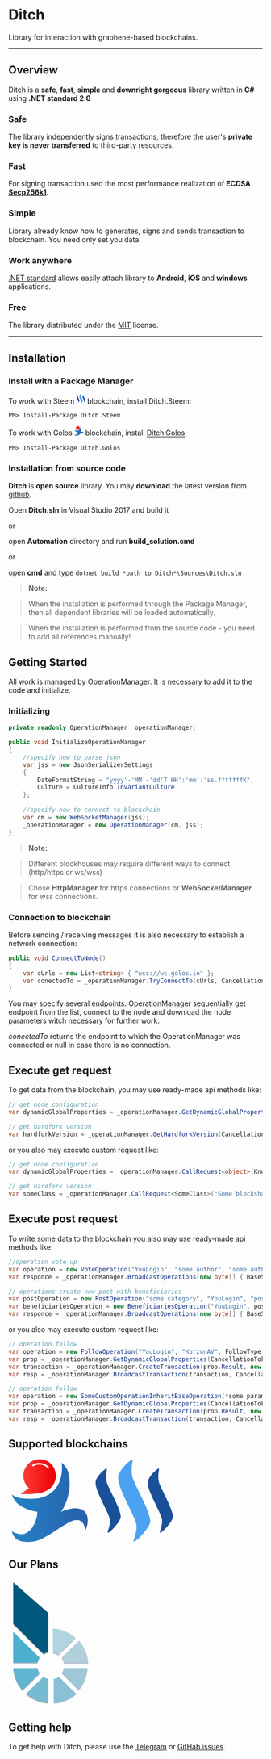 # Ditch

Library for interaction with graphene-based blockchains.

***

## Overview

Ditch is a **safe**, **fast**, **simple** and **downright gorgeous** library written in **C#** using **.NET standard 2.0**

### Safe

The library independently signs transactions, therefore the user's **private key is never transferred** to third-party resources.

### Fast

For signing transaction used the most performance realization of **ECDSA [Secp256k1](https://github.com/Chainers/Cryptography.ECDSA).**

### Simple

Library already know how to generates, signs and sends transaction to blockchain. You need only set you data.

### Work anywhere

[.NET standard](https://docs.microsoft.com/en-us/dotnet/standard/net-standard#net-implementation-support) allows easily attach library to **Android**, **iOS** and **windows** applications.

### Free

The library distributed under the [MIT](https://github.com/Chainers/Ditch/blob/master/LICENSE) license.

***

## Installation

### Install with a Package Manager

To work with Steem <span class="Icon steempower" style="display: inline-block; width: 1.12rem; height: 1.12rem;"><svg viewBox="0 0 28 29" version="1.1" xmlns="http://www.w3.org/2000/svg" xmlns:xlink="http://www.w3.org/1999/xlink"><title>steem</title><g id="Page-1" stroke="none" stroke-width="1" fill="none" fill-rule="evenodd"><g id="steem" fill-rule="nonzero"><path d="M4.22924444,3.23195745 C3.94488889,3.09004255 0.337866667,6.07148936 0.337866667,8.265 C0.332888889,11.2631064 4.54533333,18.0552766 5.25466667,20.6825532 C5.86506667,22.9359149 4.21928889,25.6403191 4.67164444,25.7631064 C5.0848,26.0284255 9.01475556,22.0486383 9.16782222,20.3518298 C9.36506667,17.6498936 4.57893333,9.77114894 4.19751111,7.73682979 C3.75511111,5.36253191 4.54782222,3.28502128 4.22924444,3.23195745 L4.22924444,3.23195745 L4.22924444,3.23195745 Z" id="Fill-1" fill="#1A5099"></path><path d="M13.2321778,0.130191489 C12.8700444,-0.0505957447 8.26871111,3.74778723 8.26871111,6.54844681 C8.26373333,10.3715106 13.6353778,19.0338723 14.5394667,22.3812128 C15.3172444,25.2546809 13.2197333,28.7038298 13.7934222,28.8580851 C14.3235556,29.1949787 19.3324444,24.1242979 19.5296889,21.9573191 C19.7823111,18.5131064 13.6764444,8.46738298 13.1904889,5.86910638 C12.6267556,2.84878723 13.6353778,0.197446809 13.2321778,0.130191489 L13.2321778,0.130191489 L13.2321778,0.130191489 Z" id="Fill-2" fill="#4BA2F2"></path><path d="M22.5238222,3.23195745 C22.2419556,3.09004255 18.6324444,6.07148936 18.6324444,8.265 C18.6280889,11.2631064 22.8399111,18.0552766 23.5498667,20.6825532 C24.1596444,22.9359149 22.5144889,25.6403191 22.9662222,25.7631064 C23.3818667,26.0284255 27.3124444,22.0486383 27.4630222,20.3518298 C27.6596444,17.6498936 22.8741333,9.77114894 22.4920889,7.73682979 C22.0503111,5.36253191 22.8424,3.28502128 22.5238222,3.23195745 L22.5238222,3.23195745 Z" id="Fill-3" fill="#1A5099"></path></g></g></svg></span> blockchain, install [Ditch.Steem](https://www.nuget.org/packages/Ditch.Steem):

`PM> Install-Package Ditch.Steem`

To work with Golos <span class="Icon golos" style="display: inline-block; width: 1.12rem; height: 1.12rem;"><svg version="1.1" id="Layer_1" xmlns="http://www.w3.org/2000/svg" xmlns:xlink="http://www.w3.org/1999/xlink" x="0px" y="0px" viewBox="0 0 158 171.8" style="enable-background:new 0 0 158 171.8;" xml:space="preserve"><title>golos</title><style type="text/css"> .st0{fill:url(#XMLID_33_);} .st1{fill:url(#XMLID_34_);} .st2{fill:#FFFFFF;} </style><g id="XMLID_16_"><linearGradient id="XMLID_33_" gradientUnits="userSpaceOnUse" x1="17.9143" y1="36.2467" x2="91.7842" y2="36.2467"><stop offset="0" style="stop-color:#FF3F3F"></stop><stop offset="1" style="stop-color:#EB0000"></stop></linearGradient><path id="XMLID_3_" class="st0" d="M70.8,66L70.8,66c12.3-5.1,20.9-17.4,20.9-31.7C91.8,15.4,76.6,0,58,0 C39.3,0,24.1,15.4,24.1,34.3c0,10.3,4.5,19.5,11.6,25.8L17.9,72C17.9,72,53.6,75.1,70.8,66z"></path><linearGradient id="XMLID_34_" gradientUnits="userSpaceOnUse" x1="2.400511e-06" y1="89.2769" x2="157.8291" y2="89.2769"><stop offset="0" style="stop-color:#2482C5"></stop><stop offset="1" style="stop-color:#285FAC"></stop></linearGradient><path id="XMLID_11_" class="st1" d="M143.1,103.5c-17-6.1-40.7,5.7-40.7,5.7s18.3-24.5,17.9-60.7C120.1,22,110.7,13.4,103.5,7 c0.6,3.6,0.9,7.3,0.9,11c0,38.4-23.8,64.2-62.1,64.2c-15.9,0-30.5-0.1-42.2-9c0.2,0.6,1.9,7.9,8.7,15.5c3,3.4,7.1,6.8,12.4,9.7 c17.2,9.3,30.4,10.4,31.7,10.5c0.1,0.1,0.1,0.3,0.2,0.4c0,19.1-13.4,46.4-32.4,46.4c-2.9,0-5.7-0.4-8.4-1c-7.4-1.5-12-5.3-12-5.3 s2.6,19.9,24,21.9c23.5,2.2,34.3-2.9,57.6-17.1c24.9-15.2,43.8-31.3,58.3-27.3c11,3,12.8,20.5,12.8,20.5s3.3-6.9,4.3-13 C158.3,128,160.1,109.6,143.1,103.5z"></path></g><g id="XMLID_14_"><path id="XMLID_12_" class="st2" d="M57.2,11.1c7.1,0,13.5,3.2,17.8,8.2l2.7-2.3c-5-5.7-12.4-9.4-20.5-9.4c-5.7,0-11,1.8-15.4,4.8 l2,2.9C47.6,12.7,52.2,11.1,57.2,11.1z"></path></g></svg></span> blockchain, install [Ditch.Golos](https://www.nuget.org/packages/Ditch.Golos):

`PM> Install-Package Ditch.Golos`

### Installation from source code

**Ditch** is **open source** library. You may **download** the latest version from [github](https://github.com/Chainers/Ditch).

Open **Ditch.sln** in Visual Studio 2017 and build&nbsp;it

or 

open **Automation** directory and run **build_solution.cmd**

or

open **cmd** and type `dotnet build *path to Ditch*\Sources\Ditch.sln`
	
> **Note:**

> When the installation is performed through the Package Manager, then all dependent libraries will be loaded automatically. 

> When the installation is performed from the source code - you need to add all references manually!


## Getting Started

All work is managed by OperationManager. It is necessary to add it to the code and initialize.

### Initializing

``` C#
private readonly OperationManager _operationManager;

public void InitializeOperationManager
{
    //specify how to parse json
    var jss = new JsonSerializerSettings
    {
        DateFormatString = "yyyy'-'MM'-'dd'T'HH':'mm':'ss.fffffffK",
        Culture = CultureInfo.InvariantCulture
    };
	
	//specify how to connect to blockchain
    var cm = new WebSocketManager(jss);
    _operationManager = new OperationManager(cm, jss);
}	
```

> **Note:**

> Different blockhouses may require different ways to connect (http/https or ws/wss)

> Chose **HttpManager** for https connections or **WebSocketManager** for wss connections.


### Connection to blockchain

Before sending / receiving messages it is also necessary to establish a network connection:

``` C#
public void ConnectToNode()
{
    var cUrls = new List<string> { "wss://ws.golos.io" };
    var conectedTo = _operationManager.TryConnectTo(cUrls, CancellationToken.None);
}
```

You may specify several endpoints. OperationManager sequentially get endpoint from the list, connect to the node and download the node parameters witch necessary for further work.

*conectedTo* returns the endpoint to which the OperationManager was connected or null in case there is no connection.

## Execute get request

To get data from the blockchain, you may use ready-made api methods like:

``` C#
// get node configuration
var dynamicGlobalProperties = _operationManager.GetDynamicGlobalProperties(CancellationToken.None);
```

``` C#
// get hardfork version
var hardforkVersion = _operationManager.GetHardforkVersion(CancellationToken.None);
```

or you also may execute custom request like:

``` C#	
// get node configuration
var dynamicGlobalProperties = _operationManager.CallRequest<object>(KnownApiNames.DatabaseApi, "get_dynamic_global_properties", new object[] { }, CancellationToken.None);
```

``` C#
// get hardfork version
var someClass = _operationManager.CallRequest<SomeClass>("Some blockshain api name", "some blockshain api method name", new object[] { *some input parameters* }, CancellationToken.None);
```

## Execute post request

To write some data to the blockchain you also may use ready-made api methods like:

``` C#
//operation vote up
var operation = new VoteOperation("YouLogin", "some author", "some authors post permlink", 10000);
var responce = _operationManager.BroadcastOperations(new byte[] { Base58.TryGetBytes("you private posting key")}, ct, operation);
```

``` C#
// operations create new post with beneficiaries
var postOperation = new PostOperation("some category", "YouLogin", "post title", "post body", "some metadata");
var beneficiariesOperation = new BeneficiariesOperation("YouLogin", postOperation.Permlink, _operationManager.SbdSymbol, new Beneficiary("KorzunAV", 500));
var responce = _operationManager.BroadcastOperations(new byte[] { Base58.TryGetBytes("you private posting key")}, ct, postOperation, beneficiariesOperation);
```

or you also may execute custom request like:

``` C#
// operation follow
var operation = new FollowOperation("YouLogin", "KorzunAV", FollowType.Blog, "YouLogin");
var prop = _operationManager.GetDynamicGlobalProperties(CancellationToken.None);
var transaction = _operationManager.CreateTransaction(prop.Result, new byte[] { Base58.TryGetBytes("you private posting key")}, CancellationToken.None, operation);
var resp = _operationManager.BroadcastTransaction(transaction, CancellationToken.None);
```

``` C#
// operation follow
var operation = new SomeCustomOperationInheritBaseOperation(*some parameters*);
var prop = _operationManager.GetDynamicGlobalProperties(CancellationToken.None);
var transaction = _operationManager.CreateTransaction(prop.Result, new byte[] { Base58.TryGetBytes("you private posting key")}, CancellationToken.None, operation);
var resp = _operationManager.BroadcastTransaction(transaction, CancellationToken.None);
```

## Supported blockchains

<svg width="164px" height="164px" version="1.1" id="Layer_1" xmlns="http://www.w3.org/2000/svg" xmlns:xlink="http://www.w3.org/1999/xlink" x="0px" y="0px" viewBox="0 0 158 171.8" style="enable-background:new 0 0 158 171.8;" xml:space="preserve">
<title>golos</title>
<style type="text/css"> .st0{fill:url(#XMLID_33_);} .st1{fill:url(#XMLID_34_);} .st2{fill:#FFFFFF;} </style><g id="XMLID_16_">
<linearGradient id="XMLID_33_" gradientUnits="userSpaceOnUse" x1="17.9143" y1="36.2467" x2="91.7842" y2="36.2467"><stop offset="0" style="stop-color:#FF3F3F"></stop><stop offset="1" style="stop-color:#EB0000"></stop></linearGradient>
<path id="XMLID_3_" class="st0" d="M70.8,66L70.8,66c12.3-5.1,20.9-17.4,20.9-31.7C91.8,15.4,76.6,0,58,0 C39.3,0,24.1,15.4,24.1,34.3c0,10.3,4.5,19.5,11.6,25.8L17.9,72C17.9,72,53.6,75.1,70.8,66z"></path>
<linearGradient id="XMLID_34_" gradientUnits="userSpaceOnUse" x1="2.400511e-06" y1="89.2769" x2="157.8291" y2="89.2769"><stop offset="0" style="stop-color:#2482C5"></stop><stop offset="1" style="stop-color:#285FAC"></stop></linearGradient>
<path id="XMLID_11_" class="st1" d="M143.1,103.5c-17-6.1-40.7,5.7-40.7,5.7s18.3-24.5,17.9-60.7C120.1,22,110.7,13.4,103.5,7 c0.6,3.6,0.9,7.3,0.9,11c0,38.4-23.8,64.2-62.1,64.2c-15.9,0-30.5-0.1-42.2-9c0.2,0.6,1.9,7.9,8.7,15.5c3,3.4,7.1,6.8,12.4,9.7 c17.2,9.3,30.4,10.4,31.7,10.5c0.1,0.1,0.1,0.3,0.2,0.4c0,19.1-13.4,46.4-32.4,46.4c-2.9,0-5.7-0.4-8.4-1c-7.4-1.5-12-5.3-12-5.3 s2.6,19.9,24,21.9c23.5,2.2,34.3-2.9,57.6-17.1c24.9-15.2,43.8-31.3,58.3-27.3c11,3,12.8,20.5,12.8,20.5s3.3-6.9,4.3-13 C158.3,128,160.1,109.6,143.1,103.5z"></path></g><g id="XMLID_14_"><path id="XMLID_12_" class="st2" d="M57.2,11.1c7.1,0,13.5,3.2,17.8,8.2l2.7-2.3c-5-5.7-12.4-9.4-20.5-9.4c-5.7,0-11,1.8-15.4,4.8 l2,2.9C47.6,12.7,52.2,11.1,57.2,11.1z"></path>
</g>
</svg> <svg width="164px" height="164px" viewBox="0 0 28 29" version="1.1" xmlns="http://www.w3.org/2000/svg" xmlns:xlink="http://www.w3.org/1999/xlink">
 <title>steem</title>
 <desc>Created with Sketch.</desc>
 <defs></defs>
 <g id="Page-1" stroke="none" stroke-width="1" fill="none" fill-rule="evenodd">
 <g id="steem" fill-rule="nonzero">
 <path d="M4.22924444,3.23195745 C3.94488889,3.09004255 0.337866667,6.07148936 0.337866667,8.265 C0.332888889,11.2631064 4.54533333,18.0552766 5.25466667,20.6825532 C5.86506667,22.9359149 4.21928889,25.6403191 4.67164444,25.7631064 C5.0848,26.0284255 9.01475556,22.0486383 9.16782222,20.3518298 C9.36506667,17.6498936 4.57893333,9.77114894 4.19751111,7.73682979 C3.75511111,5.36253191 4.54782222,3.28502128 4.22924444,3.23195745 L4.22924444,3.23195745 L4.22924444,3.23195745 Z" id="Fill-1" fill="#1A5099"></path>
 <path d="M13.2321778,0.130191489 C12.8700444,-0.0505957447 8.26871111,3.74778723 8.26871111,6.54844681 C8.26373333,10.3715106 13.6353778,19.0338723 14.5394667,22.3812128 C15.3172444,25.2546809 13.2197333,28.7038298 13.7934222,28.8580851 C14.3235556,29.1949787 19.3324444,24.1242979 19.5296889,21.9573191 C19.7823111,18.5131064 13.6764444,8.46738298 13.1904889,5.86910638 C12.6267556,2.84878723 13.6353778,0.197446809 13.2321778,0.130191489 L13.2321778,0.130191489 L13.2321778,0.130191489 Z" id="Fill-2" fill="#4BA2F2"></path>
 <path d="M22.5238222,3.23195745 C22.2419556,3.09004255 18.6324444,6.07148936 18.6324444,8.265 C18.6280889,11.2631064 22.8399111,18.0552766 23.5498667,20.6825532 C24.1596444,22.9359149 22.5144889,25.6403191 22.9662222,25.7631064 C23.3818667,26.0284255 27.3124444,22.0486383 27.4630222,20.3518298 C27.6596444,17.6498936 22.8741333,9.77114894 22.4920889,7.73682979 C22.0503111,5.36253191 22.8424,3.28502128 22.5238222,3.23195745 L22.5238222,3.23195745 Z" id="Fill-3" fill="#1A5099"></path>
 </g></g>
</svg>

## Our Plans

<svg width="164px" height="251px" viewBox="0 0 328 502" version="1.1" xmlns="http://www.w3.org/2000/svg" xmlns:xlink="http://www.w3.org/1999/xlink">
    <title>BitShares</title>
    <desc>Created with Sketch.</desc>
    <defs>
        <filter x="-50%" y="-50%" width="200%" height="200%" filterUnits="objectBoundingBox" id="filter-1">
            <feOffset dx="-1" dy="3" in="SourceAlpha" result="shadowOffsetOuter1"></feOffset>
            <feGaussianBlur stdDeviation="0.5" in="shadowOffsetOuter1" result="shadowBlurOuter1"></feGaussianBlur>
            <feColorMatrix values="0 0 0 0 0.253253169   0 0 0 0 0.335172461   0 0 0 0 0.39758716  0 0 0 0.688377491 0" type="matrix" in="shadowBlurOuter1" result="shadowMatrixOuter1"></feColorMatrix>
            <feMerge>
                <feMergeNode in="shadowMatrixOuter1"></feMergeNode>
                <feMergeNode in="SourceGraphic"></feMergeNode>
            </feMerge>
        </filter>
    </defs>
    <g id="Github-avatars" stroke="none" stroke-width="1" fill="none" fill-rule="evenodd">
        <g id="bts-logo-v2">
            <g id="Group" transform="translate(19.000000, 12.000000)">
                <g filter="url(#filter-1)" transform="translate(0.000000, 0.000000)">
                    <path d="M104.448454,298.423579 L7.10542736e-15,196.450628 L7.10542736e-15,318.568585 L95.5321227,318.568585 C97.1698162,311.259335 100.263237,304.306634 104.448454,298.423579 L104.448454,298.423579 Z" id="Shape-13" fill="#4BAFCE"></path>
                    <path d="M96.2313554,339.806491 L-7.10542736e-15,339.806491 C2.19122631,373.22335 15.7037886,403.388839 36.7030407,427.412852 L104.448454,360.398501 C100.613808,354.076393 97.5095708,347.212389 96.2313554,339.806491 L96.2313554,339.806491 Z" id="Shape-14" fill="#62B5D0"></path>
                    <path d="M246.391225,219.558917 C222.519659,198.924361 191.905743,185.53 158.011764,183.176936 L158.011764,278.204497 C165.665243,279.652536 172.407594,282.36761 178.238816,286.711727 L246.391225,219.558917 L246.391225,219.558917 Z" id="Shape-15" fill="#B2D4DF"></path>
                    <path d="M192.827915,358.328438 L259.65946,424.758114 C279.547668,401.427584 292.089781,372.219898 294.598204,339.806491 L200.532356,339.806491 C198.740626,346.752221 196.411376,352.807473 192.827915,358.328438 L192.827915,358.328438 Z" id="Shape-16" fill="#9EC8D7"></path>
                    <path d="M201.410218,318.568585 L297.276369,318.568585 C295.085143,285.151726 281.572581,254.986237 260.573329,230.962224 L192.827915,297.976575 C196.845164,304.298683 199.766799,311.343318 201.410218,318.568585 L201.410218,318.568585 Z" id="Shape-17" fill="#B1D0DA"></path>
                    <path d="M50.8851443,441.470897 C74.7567101,462.105453 105.370627,475.499814 139.264605,477.852878 L139.264605,382.825317 C131.611126,381.377278 124.868776,378.662205 119.037554,374.318088 L50.8851443,441.470897 L50.8851443,441.470897 Z" id="Shape-18" fill="#77BBD2"></path>
                    <path d="M160.689929,382.825317 L160.689929,477.852878 C194.583908,475.680819 225.197825,462.105453 249.069391,441.470897 L181.645884,374.318088 C175.085759,378.662205 168.161183,381.377278 160.689929,382.825317 L160.689929,382.825317 Z" id="Shape-19" fill="#8AC1D5"></path>
                    <path d="M0.36456703,165.295654 C26.0665426,190.62901 106.81814,270.581799 120.30712,284.056988 C126.140192,280.822943 132.155548,277.948236 139.264605,276.510883 L139.264605,121.81571 L0,1.42108547e-13 C-1.29520227e-14,0.179669189 0.36456703,161.522601 0.36456703,165.295654 L0.36456703,165.295654 Z" id="Shape-20" fill="#00587C"></path>
                </g>
            </g>
        </g>
    </g>
</svg>

## Getting help

To get help with Ditch, please use the [Telegram](https://t.me/KorzunAV) or [GitHab issues](https://github.com/Chainers/Ditch/issues).
